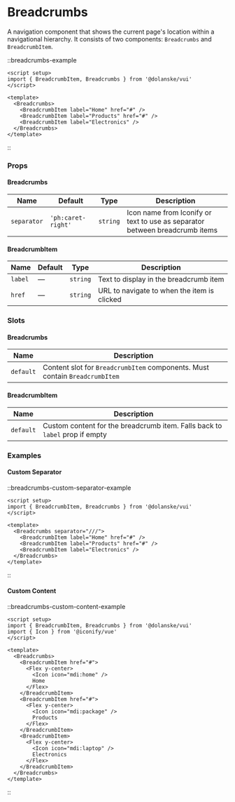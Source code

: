 # Breadcrumbs

A navigation component that shows the current page's location within a navigational hierarchy. It consists of two components: `Breadcrumbs` and `BreadcrumbItem`.

::breadcrumbs-example

```vue
<script setup>
import { BreadcrumbItem, Breadcrumbs } from '@dolanske/vui'
</script>

<template>
  <Breadcrumbs>
    <BreadcrumbItem label="Home" href="#" />
    <BreadcrumbItem label="Products" href="#" />
    <BreadcrumbItem label="Electronics" />
  </Breadcrumbs>
</template>
```

::

### Props

#### Breadcrumbs

| Name        | Default            | Type     | Description                                                                 |
| ----------- | ------------------ | -------- | --------------------------------------------------------------------------- |
| `separator` | `'ph:caret-right'` | `string` | Icon name from Iconify or text to use as separator between breadcrumb items |

#### BreadcrumbItem

| Name    | Default | Type     | Description                                 |
| ------- | ------- | -------- | ------------------------------------------- |
| `label` | —       | `string` | Text to display in the breadcrumb item      |
| `href`  | —       | `string` | URL to navigate to when the item is clicked |

### Slots

#### Breadcrumbs

| Name      | Description                                                                 |
| --------- | --------------------------------------------------------------------------- |
| `default` | Content slot for `BreadcrumbItem` components. Must contain `BreadcrumbItem` |

#### BreadcrumbItem

| Name      | Description                                                                 |
| --------- | --------------------------------------------------------------------------- |
| `default` | Custom content for the breadcrumb item. Falls back to `label` prop if empty |

### Examples

#### Custom Separator

::breadcrumbs-custom-separator-example

```vue
<script setup>
import { BreadcrumbItem, Breadcrumbs } from '@dolanske/vui'
</script>

<template>
  <Breadcrumbs separator="///">
    <BreadcrumbItem label="Home" href="#" />
    <BreadcrumbItem label="Products" href="#" />
    <BreadcrumbItem label="Electronics" />
  </Breadcrumbs>
</template>
```

::

#### Custom Content

::breadcrumbs-custom-content-example

```vue
<script setup>
import { BreadcrumbItem, Breadcrumbs } from '@dolanske/vui'
import { Icon } from '@iconify/vue'
</script>

<template>
  <Breadcrumbs>
    <BreadcrumbItem href="#">
      <Flex y-center>
        <Icon icon="mdi:home" />
        Home
      </Flex>
    </BreadcrumbItem>
    <BreadcrumbItem href="#">
      <Flex y-center>
        <Icon icon="mdi:package" />
        Products
      </Flex>
    </BreadcrumbItem>
    <BreadcrumbItem>
      <Flex y-center>
        <Icon icon="mdi:laptop" />
        Electronics
      </Flex>
    </BreadcrumbItem>
  </Breadcrumbs>
</template>
```

::
